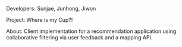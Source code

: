 Developers: Sunjae, Junhong, Jiwon

Project: Where is my Cup?!

About: Client implementation for a recommendation application using collaborative filtering via user feedback and a mapping API.
